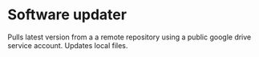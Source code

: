 # Software updater
Pulls latest version from a a remote repository using a public google drive service account. Updates local files.